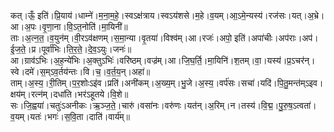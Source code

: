 

  
कत्।ऊँ॒ इति॑।प्रि॒याय॑।धाम्ने॑।म॒ना॒म॒हे॒।स्वऽक्ष॑त्राय।स्वऽय॑शसे।म॒हे।व॒यम्।आ॒ऽमे॒न्यस्य॑।रज॑सः।यत्।अ॒भ्रे।आ।अ॒पः।वृ॒णा॒ना।वि॒ऽत॒नोति॑।मा॒यिनी॑॥  
ताः।अ॒त्न॒त॒।व॒युन॑म्।वी॒रऽव॑क्षणम्।स॒मा॒न्या।वृ॒तया॑।विश्व॑म्।आ।रजः॑।अपो॒ इति॑।अपा॑चीः।अप॑राः।अप॑।ई॒ज॒ते॒।प्र।पूर्वा॑भिः।ति॒र॒ते॒।दे॒व॒ऽयुः।जनः॑॥  
आ।ग्राव॑ऽभिः।अ॒ह॒न्ये॑भिः।अ॒क्तुऽभिः॑।वरि॑ष्ठम्।वज्र॑म्।आ।जि॒घ॒र्ति॒।मा॒यिनि॑।श॒तम्।वा॒।यस्य॑।प्र॒ऽचर॑न्।स्वे।दमे॑।स॒म्ऽव॒र्तय॑न्तः।वि।च॒।व॒र्त॒य॒न्।अहा॑॥  
ताम्।अ॒स्य॒।री॒तिम्।प॒र॒शोःऽइ॑व।प्रति॑।अनी॑कम्।अ॒ख्य॒म्।भु॒जे।अ॒स्य॒।वर्प॑सः।सचा॑।यदि॑।पि॒तु॒मन्त॑म्ऽइव।क्षय॑म्।रत्न॑म्।दधा॑ति।भर॑ऽहूतये।वि॒शे॥  
सः।जि॒ह्वया॑।चतुः॑ऽअनीकः।ऋ॒ञ्ज॒ते॒।चारु॑।वसा॑नः।वरु॑णः।यत॑न्।अ॒रिम्।न।तस्य॑।वि॒द्म॒।पु॒रु॒ष॒ऽत्वता॑।व॒यम्।यतः॑।भगः॑।स॒वि॒ता।दाति॑।वार्य॑म्॥  
